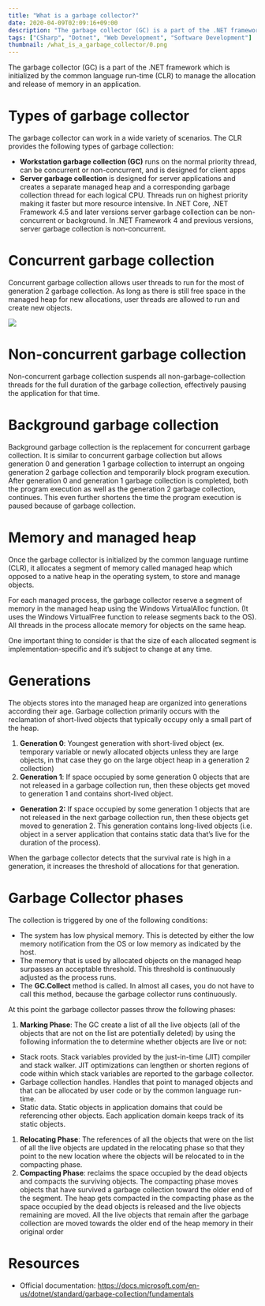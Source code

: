 ```yaml
---
title: "What is a garbage collector?"
date: 2020-04-09T02:09:16+09:00
description: "The garbage collector (GC) is a part of the .NET framework which is initialized by the common language run-time (CLR) to manage the allocation and release of memory in an application..."
tags: ["CSharp", "Dotnet", "Web Development", "Software Development"]
thumbnail: /what_is_a_garbage_collector/0.png
---
```


The garbage collector (GC) is a part of the .NET framework which is initialized by the common language run-time (CLR) to manage the allocation and release of memory in an application.


# Types of garbage collector

The garbage collector can work in a wide variety of scenarios. The CLR provides the following types of garbage collection:

- **Workstation garbage collection (GC)** runs on the normal priority thread, can be concurrent or non-concurrent, and is designed for client apps
- **Server garbage collection** is designed for server applications and creates a separate managed heap and a corresponding garbage collection thread for each logical CPU. Threads run on highest priority making it faster but more resource intensive. In .NET Core, .NET Framework 4.5 and later versions server garbage collection can be non-concurrent or background. In .NET Framework 4 and previous versions, server garbage collection is non-concurrent.


# Concurrent garbage collection

Concurrent garbage collection allows user threads to run for the most of generation 2 garbage collection. As long as there is still free space in the managed heap for new allocations, user threads are allowed to run and create new objects.

![](</images/what_is_a_garbage_collector/1.png>)


# Non-concurrent garbage collection

Non-concurrent garbage collection suspends all non-garbage-collection threads for the full duration of the garbage collection, effectively pausing the application for that time.


# Background garbage collection

Background garbage collection is the replacement for concurrent garbage collection. It is similar to concurrent garbage collection but allows generation 0 and generation 1 garbage collection to interrupt an ongoing generation 2 garbage collection and temporarily block program execution. After generation 0 and generation 1 garbage collection is completed, both the program execution as well as the generation 2 garbage collection, continues. This even further shortens the time the program execution is paused because of garbage collection.


# Memory and managed heap

Once the garbage collector is initialized by the common language runtime (CLR), it allocates a segment of memory called managed heap which opposed to a native heap in the operating system, to store and manage objects.

For each managed process, the garbage collector reserve a segment of memory in the managed heap using the Windows VirtualAlloc function. (It uses the Windows VirtualFree function to release segments back to the OS). All threads in the process allocate memory for objects on the same heap.

One important thing to consider is that the size of each allocated segment is implementation-specific and it’s subject to change at any time.


# Generations

The objects stores into the managed heap are organized into generations according their age. Garbage collection primarily occurs with the reclamation of short-lived objects that typically occupy only a small part of the heap.

1. **Generation 0**: Youngest generation with short-lived object (ex. temporary variable or newly allocated objects unless they are large objects, in that case they go on the large object heap in a generation 2 collection)
2. **Generation 1**: If space occupied by some generation 0 objects that are not released in a garbage collection run, then these objects get moved to generation 1 and contains short-lived object.

- **Generation 2:** If space occupied by some generation 1 objects that are not released in the next garbage collection run, then these objects get moved to generation 2. This generation contains long-lived objects (i.e. object in a server application that contains static data that’s live for the duration of the process).

When the garbage collector detects that the survival rate is high in a generation, it increases the threshold of allocations for that generation.


# Garbage Collector phases

The collection is triggered by one of the following conditions:

- The system has low physical memory. This is detected by either the low memory notification from the OS or low memory as indicated by the host.
- The memory that is used by allocated objects on the managed heap surpasses an acceptable threshold. This threshold is continuously adjusted as the process runs.
- The **GC.Collect** method is called. In almost all cases, you do not have to call this method, because the garbage collector runs continuously.

At this point the garbage collector passes throw the following phases:

1. **Marking Phase**: The GC create a list of all the live objects (all of the objects that are not on the list are potentially deleted) by using the following information the to determine whether objects are live or not:

- Stack roots. Stack variables provided by the just-in-time (JIT) compiler and stack walker. JIT optimizations can lengthen or shorten regions of code within which stack variables are reported to the garbage collector.
- Garbage collection handles. Handles that point to managed objects and that can be allocated by user code or by the common language run-time.
- Static data. Static objects in application domains that could be referencing other objects. Each application domain keeps track of its static objects.

1. **Relocating Phase**: The references of all the objects that were on the list of all the live objects are updated in the relocating phase so that they point to the new location where the objects will be relocated to in the compacting phase.
2. **Compacting Phase**: reclaims the space occupied by the dead objects and compacts the surviving objects. The compacting phase moves objects that have survived a garbage collection toward the older end of the segment. The heap gets compacted in the compacting phase as the space occupied by the dead objects is released and the live objects remaining are moved. All the live objects that remain after the garbage collection are moved towards the older end of the heap memory in their original order


# Resources

- Official documentation: <https://docs.microsoft.com/en-us/dotnet/standard/garbage-collection/fundamentals>
